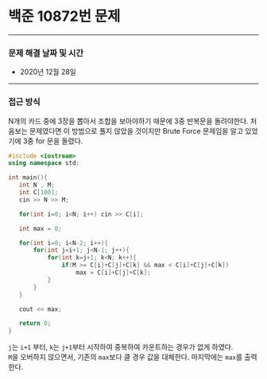 
# 백준 10872번 문제

---

### 문제 해결 날짜 및 시간

- 2020년 12월 28일

---

### 접근 방식
  N개의 카드 중에 3장을 뽑아서 조합을 보아야하기 때문에 3중 반복문을 돌려야한다. 처음보는 문제였다면 이 방법으로 풀지 않았을 것이지만 Brute Force 문제임을 알고 있었기에 3중 for 문을 돌렸다.

 ```c++
 #include <iostream>
using namespace std;

int main(){
    int N , M;
    int C[100];
    cin >> N >> M;

    for(int i=0; i<N; i++) cin >> C[i];

    int max = 0;

    for(int i=0; i<N-2; i++){
        for(int j=i+1; j<N-1; j++){
            for(int k=j+1; k<N; k++){
                if(M >= C[i]+C[j]+C[k] && max < C[i]+C[j]+C[k])
                    max = C[i]+C[j]+C[k];
            }
        }
    }   

    cout << max;

    return 0;
}
 ``` 

`j`는 `i+1` 부터, `k`는 `j+1`부터 시작하여 중복하여 카운트하는 경우가 없게 하였다.  
`M`을 오버하지 않으면서, 기존의 `max`보다 클 경우 값을 대체한다. 마지막에는 `max`를 출력한다.